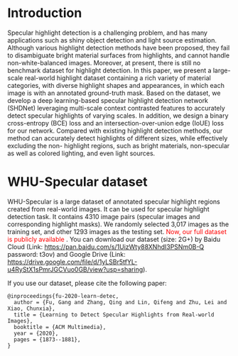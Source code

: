 # Introduction

Specular highlight detection is a challenging problem, and has many
applications such as shiny object detection and light source
estimation. Although various highlight detection methods have been
proposed, they fail to disambiguate bright material surfaces from
highlights, and cannot handle non-white-balanced images. Moreover, at
present, there is still no benchmark dataset for highlight
detection. In this paper, we present a large-scale real-world
highlight dataset containing a rich variety of material categories,
with diverse highlight shapes and appearances, in which each image is
with an annotated ground-truth mask. Based on the dataset, we develop
a deep learning-based specular highlight detection network (SHDNet)
leveraging multi-scale context contrasted features to accurately
detect specular highlights of varying scales. In addition, we design a
binary cross-entropy (BCE) loss and an intersection-over-union edge
(IoUE) loss for our network. Compared with existing highlight
detection methods, our method can accurately detect highlights of
different sizes, while effectively excluding the non- highlight
regions, such as bright materials, non-specular as well as colored
lighting, and even light sources.

# WHU-Specular dataset

WHU-Specular is a large dataset of annotated specular highlight
regions created from real-world images. It can be used for specular
highlight detection task. It contains 4310 image pairs (specular
images and corresponding highlight masks). We randomly selected 3,017
images as the training set, and other 1293 images as the testing set.
<font color=#FF0000 > Now, our full dataset is publicly
available </font>. You can download our dataset (size: 2G+) by Baidu
Cloud (Link: https://pan.baidu.com/s/1UizWty88XNhdI3PSNm0B-Q password:
t3ov) and Google Drive (Link:
https://drive.google.com/file/d/1yLSBr5tfYL-u4RyStX1sPmrJGCVuo0GB/view?usp=sharing).

If you use our dataset, please cite the following paper:

```text
@inproceedings{fu-2020-learn-detec,
  author = {Fu, Gang and Zhang, Qing and Lin, Qifeng and Zhu, Lei and Xiao, Chunxia},
  title = {Learning to Detect Specular Highlights from Real-world Images},
  booktitle = {ACM Multimedia},
  year = {2020},
  pages = {1873--1881},
}